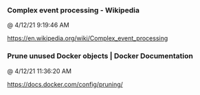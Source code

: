 ﻿

### Complex event processing - Wikipedia
@ 4/12/21 9:19:46 AM

https://en.wikipedia.org/wiki/Complex_event_processing



### Prune unused Docker objects | Docker Documentation
@ 4/12/21 11:36:20 AM

https://docs.docker.com/config/pruning/

